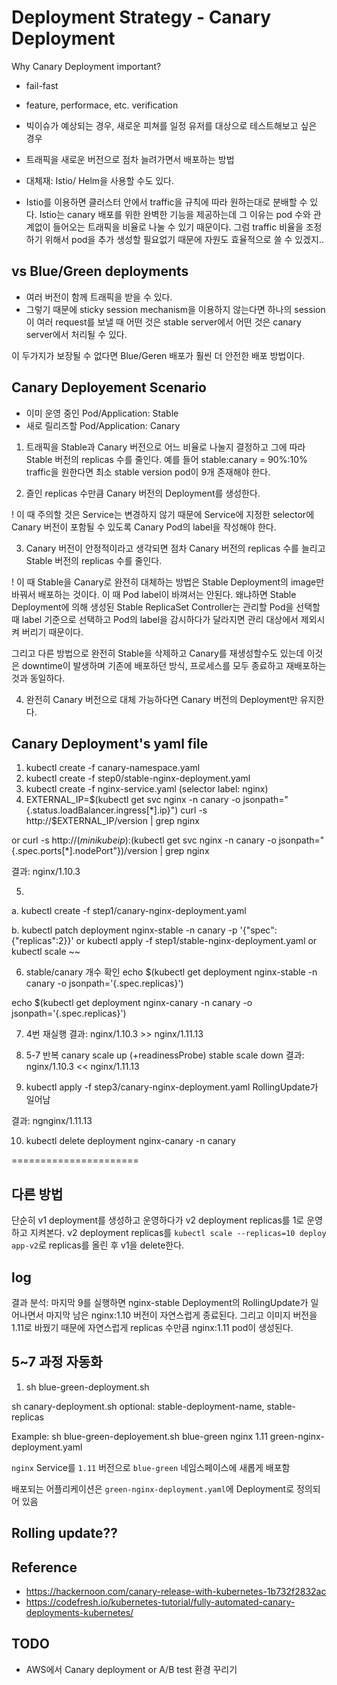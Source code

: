 # Deployment Strategy - Canary Deployment

Why Canary Deployment important?
- fail-fast
- feature, performace, etc. verification
- 빅이슈가 예상되는 경우, 새로운 피쳐를 일정 유저를 대상으로 테스트해보고 싶은 경우
- 트래픽을 새로운 버전으로 점차 늘려가면서 배포하는 방법

- 대체재: Istio/ Helm을 사용할 수도 있다.
- Istio를 이용하면 클러스터 안에서 traffic을 규칙에 따라 원하는대로 분배할 수 있다. Istio는 canary 배포를 위한 완벽한 기능을 제공하는데 그 이유는 pod 수와 관계없이 들어오는 트래픽을 비율로 나눌 수 있기 때문이다. 그럼 traffic 비율을 조정하기 위해서 pod을 추가 생성할 필요없기 때문에 자원도 효율적으로 쓸 수 있겠지..

## vs Blue/Green deployments
- 여러 버전이 함께 트래픽을 받을 수 있다.
- 그렇기 때문에 sticky session mechanism을 이용하지 않는다면 하나의 session이 여러 request를 보낼 때 어떤 것은 stable server에서 어떤 것은 canary server에서 처리될 수 있다.

이 두가지가 보장될 수 없다면 Blue/Geren 배포가 훨씬 더 안전한 배포 방법이다.

## Canary Deployement Scenario

- 이미 운영 중인 Pod/Application: Stable
- 새로 릴리즈할 Pod/Application: Canary

1. 트래픽을 Stable과 Canary 버전으로 어느 비율로 나눌지 결정하고 그에 따라 Stable 버전의 replicas 수를 줄인다. 
예를 들어 stable:canary = 90%:10% traffic을 원한다면 최소 stable version pod이 9개 존재해야 한다.

2. 즐인 replicas 수만큼 Canary 버전의 Deployment를 생성한다.

! 이 때 주의할 것은 Service는 변경하지 않기 때문에 Service에 지정한 selector에 Canary 버전이 포함될 수 있도록 Canary Pod의 label을 작성해야 한다.

3. Canary 버전이 안정적이라고 생각되면 점차 Canary 버전의 replicas 수를 늘리고 Stable 버전의 replicas 수를 줄인다.

! 이 때 Stable을 Canary로 완전히 대체하는 방법은 Stable Deployment의 image만 바꿔서 배포하는 것이다. 이 때 Pod label이 바껴서는 안된다. 왜냐하면 Stable Deployment에 의해 생성된 Stable ReplicaSet Controller는 관리할 Pod을 선택할 때 label 기준으로 선택하고 Pod의 label을 감시하다가 달라지면 관리 대상에서 제외시켜 버리기 때문이다.

그리고 다른 방법으로 완전히 Stable을 삭제하고 Canary를 재생성할수도 있는데 이것은 downtime이 발생하며 기존에 배포하던 방식, 프로세스를 모두 종료하고 재배포하는 것과 동일하다.

4. 완전히 Canary 버전으로 대체 가능하다면 Canary 버전의 Deployment만 유지한다. 

## Canary Deployment's yaml file

1. kubectl create -f canary-namespace.yaml
2. kubectl create -f step0/stable-nginx-deployment.yaml
3. kubectl create -f nginx-service.yaml (selector label: nginx)
4. EXTERNAL_IP=$(kubectl get svc nginx -n canary -o jsonpath="{.status.loadBalancer.ingress[*].ip}")
curl -s http://$EXTERNAL_IP/version | grep nginx

or curl -s http://$(minikube ip):$(kubectl get svc nginx -n canary -o jsonpath="{.spec.ports[*].nodePort"})/version | grep nginx

결과: nginx/1.10.3

5. 
a. kubectl create -f step1/canary-nginx-deployment.yaml

b. kubectl patch deployment nginx-stable -n canary -p '{"spec":{"replicas":2}}'
or kubectl apply -f step1/stable-nginx-deployment.yaml
or kubectl scale ~~

6. stable/canary 개수 확인
echo $(kubectl get deployment nginx-stable -n canary -o jsonpath='{.spec.replicas}')

echo $(kubectl get deployment nginx-canary -n canary -o jsonpath='{.spec.replicas}')

7. 4번 재실행
결과: nginx/1.10.3 >> nginx/1.11.13

8. 5-7 반복
canary scale up (+readinessProbe)
stable scale down
결과: nginx/1.10.3 << nginx/1.11.13

9. kubectl apply -f step3/canary-nginx-deployment.yaml
RollingUpdate가 일어남

결과: ngnginx/1.11.13

10. kubectl delete deployment nginx-canary -n canary



======================

## 다른 방법
단순히 v1 deployment를 생성하고 운영하다가 v2 deployment replicas를 1로 운영하고 지켜본다.
v2 deployment replicas를 `kubectl scale --replicas=10 deploy app-v2`로 replicas를 올린 후 v1을 delete한다.

## log
결과 분석:
마지막 9를 실행하면 nginx-stable Deployment의 RollingUpdate가 일어나면서 마지막 남은 nginx:1.10 버전이 자연스럽게 종료된다. 그리고 이미지 버전을 1.11로 바꿨기 때문에 자연스럽게 replicas 수만큼 nginx:1.11 pod이 생성된다. 




## 5~7 과정 자동화
1. sh blue-green-deployment.sh <namespace> <service-name> <new-version> <new-deployment-file-path>

sh canary-deployment.sh <namespace> <service-name> <canary-deployment-file-path> <stable-deployment-name> <stable-replicas>
optional: stable-deployment-name, stable-replicas






Example:
sh blue-green-deployement.sh blue-green nginx 1.11 green-nginx-deployment.yaml

`nginx` Service를 `1.11` 버전으로 `blue-green` 네임스페이스에 새롭게 배포함

배포되는 어플리케이션은 `green-nginx-deployment.yaml`에 Deployment로 정의되어 있음



## Rolling update??


## Reference 
- https://hackernoon.com/canary-release-with-kubernetes-1b732f2832ac
- https://codefresh.io/kubernetes-tutorial/fully-automated-canary-deployments-kubernetes/

## TODO
- AWS에서 Canary deployment or A/B test 환경 꾸리기
